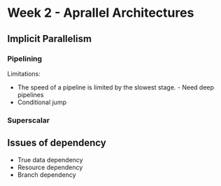 # Week 2 - Aprallel Architectures

## Implicit Parallelism
### Pipelining
Limitations:
- The speed of a pipeline is limited by the slowest stage. - Need deep pipelines
- Conditional jump
### Superscalar

## Issues of dependency
- True data dependency
- Resource dependency
- Branch dependency